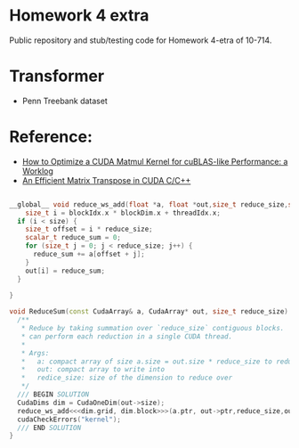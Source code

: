 # Homework 4 extra

Public repository and stub/testing code for Homework 4-etra of 10-714.

# Transformer

* Penn Treebank dataset

# Reference:
* [How to Optimize a CUDA Matmul Kernel for cuBLAS-like Performance: a Worklog](https://siboehm.com/articles/22/CUDA-MMM)
* [An Efficient Matrix Transpose in CUDA C/C++](https://developer.nvidia.com/blog/efficient-matrix-transpose-cuda-cc/)


```cpp

__global__ void reduce_ws_add(float *a, float *out,size_t reduce_size,size_t size){
    size_t i = blockIdx.x * blockDim.x + threadIdx.x;
  if (i < size) {
    size_t offset = i * reduce_size;
    scalar_t reduce_sum = 0;
    for (size_t j = 0; j < reduce_size; j++) {
      reduce_sum += a[offset + j];
    }
    out[i] = reduce_sum;
  }
  
}

void ReduceSum(const CudaArray& a, CudaArray* out, size_t reduce_size) {
  /**
   * Reduce by taking summation over `reduce_size` contiguous blocks.  Again, for simplicity you 
   * can perform each reduction in a single CUDA thread.
   * 
   * Args:
   *   a: compact array of size a.size = out.size * reduce_size to reduce over
   *   out: compact array to write into
   *   redice_size: size of the dimension to reduce over
   */
  /// BEGIN SOLUTION
  CudaDims dim = CudaOneDim(out->size);
  reduce_ws_add<<<dim.grid, dim.block>>>(a.ptr, out->ptr,reduce_size,out->size);
  cudaCheckErrors("kernel");
  /// END SOLUTION
}

```
